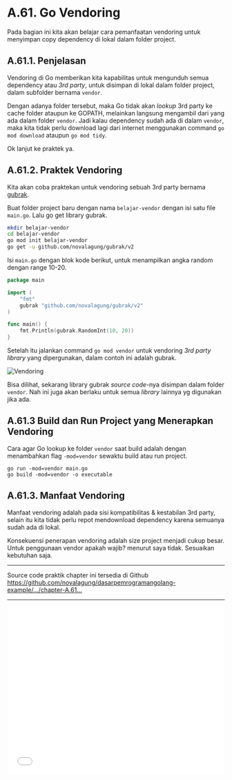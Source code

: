 # A.61. Go Vendoring

Pada bagian ini kita akan belajar cara pemanfaatan vendoring untuk menyimpan copy dependency di lokal dalam folder project.

## A.61.1. Penjelasan

Vendoring di Go memberikan kita kapabilitas untuk mengunduh semua dependency atau *3rd party*, untuk disimpan di lokal dalam folder project, dalam subfolder bernama `vendor`.

Dengan adanya folder tersebut, maka Go tidak akan *lookup* 3rd party ke cache folder ataupun ke GOPATH, melainkan langsung mengambil dari yang ada dalam folder `vendor`. Jadi kalau dependency sudah ada di dalam `vendor`, maka kita tidak perlu download lagi dari internet menggunakan command `go mod download` ataupun `go mod tidy`.

Ok lanjut ke praktek ya.

## A.61.2. Praktek Vendoring

Kita akan coba praktekan untuk vendoring sebuah 3rd party bernama [gubrak](https://github.com/novalagung/gubrak/v2).

Buat folder project baru dengan nama `belajar-vendor` dengan isi satu file `main.go`. Lalu go get library gubrak.

```bash
mkdir belajar-vendor
cd belajar-vendor
go mod init belajar-vendor
go get -u github.com/novalagung/gubrak/v2
```

Isi `main.go` dengan blok kode berikut, untuk menampilkan angka random dengan range 10-20.

```go
package main

import (
    "fmt"
    gubrak "github.com/novalagung/gubrak/v2"
)

func main() {
    fmt.Println(gubrak.RandomInt(10, 20))
}
```

Setelah itu jalankan command `go mod vendor` untuk vendoring *3rd party library* yang dipergunakan, dalam contoh ini adalah gubrak.

![Vendoring](images/A_go_vendoring_1_vendor.png)

Bisa dilihat, sekarang library gubrak *source code*-nya disimpan dalam folder `vendor`. Nah ini juga akan berlaku untuk semua *library* lainnya yg digunakan jika ada.

## A.61.3 Build dan Run Project yang Menerapkan Vendoring

Cara agar Go lookup ke folder `vendor` saat build adalah dengan menambahkan flag `-mod=vendor` sewaktu build atau run project.

```
go run -mod=vendor main.go
go build -mod=vendor -o executable
```

## A.61.3. Manfaat Vendoring

Manfaat vendoring adalah pada sisi kompatibilitas & kestabilan 3rd party, selain itu kita tidak perlu repot mendownload dependency karena semuanya sudah ada di lokal.

Konsekuensi penerapan vendoring adalah size project menjadi cukup besar. Untuk penggunaan vendor apakah wajib? menurut saya tidak. Sesuaikan kebutuhan saja.

---

<div class="source-code-link">
    <div class="source-code-link-message">Source code praktik chapter ini tersedia di Github</div>
    <a href="https://github.com/novalagung/dasarpemrogramangolang-example/tree/master/chapter-A.61-go-vendoring">https://github.com/novalagung/dasarpemrogramangolang-example/.../chapter-A.61...</a>
</div>

---

<iframe src="partial/ebooks.html" width="100%" height="390px" frameborder="0" scrolling="no"></iframe>
